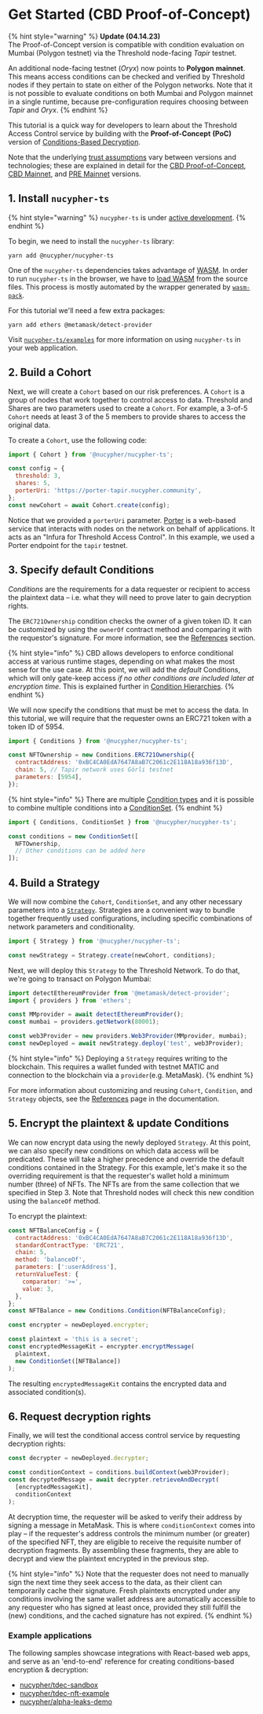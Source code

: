 # Get Started (CBD Proof-of-Concept)

{% hint style="warning" %}
**Update (04.14.23)** \
The Proof-of-Concept version is compatible with condition evaluation on Mumbai (Polygon testnet) via the Threshold node-facing _Tapir_ testnet.&#x20;

An additional node-facing testnet (_Oryx_) now points to **Polygon** **mainnet**. This means access conditions can be checked and verified by Threshold nodes if they pertain to state on either of the Polygon networks. Note that it is not possible to evaluate conditions on both Mumbai and Polygon mainnet in a single runtime, because pre-configuration requires choosing between _Tapir_ and _Oryx_.&#x20;
{% endhint %}

This tutorial is a quick way for developers to learn about the Threshold Access Control service by building with the **Proof-of-Concept** **(PoC)** version of [Conditions-Based Decryption](../../fundamentals/threshold-access-control/conditions-based-decryption-cbd.md).&#x20;

Note that the underlying [trust assumptions](trust-assumptions/) vary between versions and technologies; these are explained in detail for the [CBD Proof-of-Concept](trust-assumptions/cbd-proof-of-concept-version.md), [CBD Mainnet](trust-assumptions/cbd-mainnet-version.md), and [PRE Mainnet](trust-assumptions/cbd-mainnet-version.md) versions.&#x20;

## 1. Install `nucypher-ts`

{% hint style="warning" %}
`nucypher-ts` is under [active development](https://github.com/nucypher/nucypher-ts/pulls).
{% endhint %}

To begin, we need to install the `nucypher-ts` library:

```
yarn add @nucypher/nucypher-ts
```

One of the `nucypher-ts` dependencies takes advantage of [WASM](https://developer.mozilla.org/en-US/docs/WebAssembly). In order to run `nucypher-ts` in the browser, we have to [load WASM](https://developer.mozilla.org/en-US/docs/WebAssembly/Loading\_and\_running) from the source files. This process is mostly automated by the wrapper generated by [`wasm-pack`](https://rustwasm.github.io/docs/wasm-pack/tutorials/npm-browser-packages/using-your-library.html).

For this tutorial we'll need a few extra packages:

```
yarn add ethers @metamask/detect-provider
```

Visit [`nucypher-ts/examples`](https://github.com/nucypher/nucypher-ts/tree/main/examples) for more information on using `nucypher-ts` in your web application.

## 2. Build a Cohort

Next, we will create a `Cohort` based on our risk preferences. A `Cohort` is a group of nodes that work together to control access to data. Threshold and Shares are two parameters used to create a `Cohort`. For example, a 3-of-5 `Cohort` needs at least 3 of the 5 members to provide shares to access the original data.

To create a `Cohort`, use the following code:

```javascript
import { Cohort } from '@nucypher/nucypher-ts';

const config = {
  threshold: 3,
  shares: 5,
  porterUri: 'https://porter-tapir.nucypher.community',
};
const newCohort = await Cohort.create(config);
```

Notice that we provided a `porterUri` parameter. [Porter](https://docs.nucypher.com/en/latest/application\_development/web\_development.html#porter) is a web-based service that interacts with nodes on the network on behalf of applications. It acts as an "Infura for Threshold Access Control". In this example, we used a Porter endpoint for the `tapir` testnet.

## 3. Specify default Conditions

_Conditions_ are the requirements for a data requester or recipient to access the plaintext data – i.e. what they will need to prove later to gain decryption rights.

The `ERC721Ownership` condition checks the owner of a given token ID. It can be customized by using the `ownerOf` contract method and comparing it with the requestor's signature. For more information, see the [References](references/) section.

{% hint style="info" %}
CBD allows developers to enforce conditional access at various runtime stages, depending on what makes the most sense for the use case. At this point, we will add the _default_ Conditions, which will only gate-keep access _if no other conditions are included later at encryption time_. This is explained further in [Condition Hierarchies](advanced-usage/condition-hierarchies.md).
{% endhint %}

We will now specify the conditions that must be met to access the data. In this tutorial, we will require that the requester owns an ERC721 token with a token ID of 5954.

```javascript
import { Conditions } from '@nucypher/nucypher-ts';

const NFTOwnership = new Conditions.ERC721Ownership({
  contractAddress: '0xBC4CA0EdA7647A8aB7C2061c2E118A18a936f13D',
  chain: 5, // Tapir network uses Görli testnet
  parameters: [5954],
});
```

{% hint style="info" %}
There are multiple [Condition types](references/conditions.md) and it is possible to combine multiple conditions into a [ConditionSet](references/condition-set.md).
{% endhint %}

```javascript
import { Conditions, ConditionSet } from '@nucypher/nucypher-ts';

const conditions = new ConditionSet([
  NFTOwnership,
  // Other conditions can be added here
]);
```

## 4. Build a Strategy

We will now combine the `Cohort`, `ConditionSet`, and any other necessary parameters into a [`Strategy`](references/strategy.md). Strategies are a convenient way to bundle together frequently used configurations, including specific combinations of network parameters and conditionality.

```javascript
import { Strategy } from '@nucypher/nucypher-ts';

const newStrategy = Strategy.create(newCohort, conditions);
```

Next, we will deploy this `Strategy` to the Threshold Network. To do that, we're going to transact on Polygon Mumbai:

```typescript
import detectEthereumProvider from '@metamask/detect-provider';
import { providers } from 'ethers';

const MMprovider = await detectEthereumProvider();
const mumbai = providers.getNetwork(80001);

const web3Provider = new providers.Web3Provider(MMprovider, mumbai);
const newDeployed = await newStrategy.deploy('test', web3Provider);
```

{% hint style="info" %}
Deploying a `Strategy` requires writing to the blockchain. This requires a wallet funded with testnet MATIC and connection to the blockchain via a `provider`(e.g. MetaMask).
{% endhint %}

For more information about customizing and reusing `Cohort`, `Condition`, and `Strategy` objects, see the [References](references/) page in the documentation.

## 5. Encrypt the plaintext & update Conditions

We can now encrypt data using the newly deployed `Strategy`. At this point, we can also specify new conditions on which data access will be predicated. These will take a higher precedence and override the default conditions contained in the Strategy. For this example, let's make it so the overriding requirement is that the requester's wallet hold a minimum number (three) of NFTs. The NFTs are from the same collection that we specified in Step 3. Note that Threshold nodes will check this new condition using the `balanceOf` method.

To encrypt the plaintext:

```javascript
const NFTBalanceConfig = {
  contractAddress: '0xBC4CA0EdA7647A8aB7C2061c2E118A18a936f13D',
  standardContractType: 'ERC721',
  chain: 5,
  method: 'balanceOf',
  parameters: [':userAddress'],
  returnValueTest: {
    comparator: '>=',
    value: 3,
  },
};
const NFTBalance = new Conditions.Condition(NFTBalanceConfig);

const encrypter = newDeployed.encrypter;

const plaintext = 'this is a secret';
const encryptedMessageKit = encrypter.encryptMessage(
  plaintext,
  new ConditionSet([NFTBalance])
);
```

The resulting `encryptedMessageKit` contains the encrypted data and associated condition(s).

## 6. Request decryption rights

Finally, we will test the conditional access control service by requesting decryption rights:

```javascript
const decrypter = newDeployed.decrypter;

const conditionContext = conditions.buildContext(web3Provider);
const decryptedMessage = await decrypter.retrieveAndDecrypt(
  [encryptedMessageKit],
  conditionContext
);
```

At decryption time, the requester will be asked to verify their address by signing a message in MetaMask. This is where `conditionContext` comes into play – if the requester's address controls the minimum number (or greater) of the specified NFT, they are eligible to receive the requisite number of decryption fragments. By assembling these fragments, they are able to decrypt and view the plaintext encrypted in the previous step.&#x20;

{% hint style="info" %}
Note that the requester does not need to manually sign the next time they seek access to the data, as their client can temporarily cache their signature. Fresh plaintexts encrypted under any conditions involving the same wallet address are automatically accessible to any requester who has signed at least once, provided they still fulfill the (new) conditions, and the cached signature has not expired.&#x20;
{% endhint %}

### Example applications

The following samples showcase integrations with React-based web apps, and serve as an 'end-to-end' reference for creating conditions-based encryption & decryption:

* [nucypher/tdec-sandbox](https://github.com/nucypher/tdec-sandbox)
* [nucypher/tdec-nft-example](https://github.com/nucypher/tdec-nft-example)
* [nucypher/alpha-leaks-demo](https://github.com/nucypher/alpha-leaks-demo)
